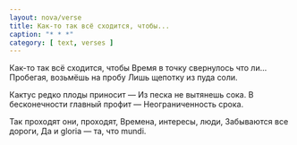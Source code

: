 ```yaml
---
layout: nova/verse
title: Как-то так всё сходится, чтобы...
caption: "* * *"
category: [ text, verses ]
---
```

Как-то так всё сходится, чтобы
Время в точку свернулось что ли...
Пробегая, возьмёшь на пробу
Лишь щепотку из пуда соли.

Кактус редко плоды приносит —
Из песка не вытянешь сока.
В бесконечности главный профит —
Неограниченность срока.

Так проходят они, проходят,
Времена, интересы, люди,
Забываются все дороги,
Да и gloria — та, что mundi.
